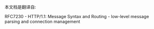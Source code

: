 
本文档是翻译自:

RFC7230 - HTTP/1.1: Message Syntax and Routing - low-level message parsing and connection management
